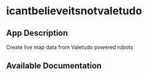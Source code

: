 # icantbelieveitsnotvaletudo

## App Description

Create live map data from Valetudo powered robots

## Available Documentation

